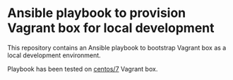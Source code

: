 # Ansible playbook to provision Vagrant box for local development

This repository contains an Ansible playbook to bootstrap Vagrant box as a local development environment.

Playbook has been tested on [centos/7](https://app.vagrantup.com/centos/boxes/7) Vagrant box.